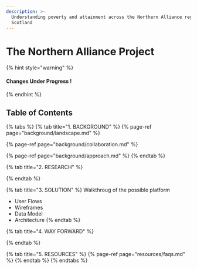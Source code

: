 ```yaml
---
description: >-
  Understanding poverty and attainment across the Northern Alliance region of
  Scotland
---
```


# The Northern Alliance Project

{% hint style="warning" %}
#### Changes Under Progress ! <a id="changes-under-progress-"></a>
{% endhint %}

## Table of Contents

{% tabs %}
{% tab title="1. BACKGROUND" %}
{% page-ref page="background/landscape.md" %}

{% page-ref page="background/collaboration.md" %}

{% page-ref page="background/approach.md" %}
{% endtab %}

{% tab title="2. RESEARCH" %}

{% endtab %}

{% tab title="3. SOLUTION" %}
Walkthroug of the possible platform  


* User Flows
* Wireframes
* Data Model
* Architecture
{% endtab %}

{% tab title="4. WAY FORWARD" %}

{% endtab %}

{% tab title="5. RESOURCES" %}
{% page-ref page="resources/faqs.md" %}
{% endtab %}
{% endtabs %}



